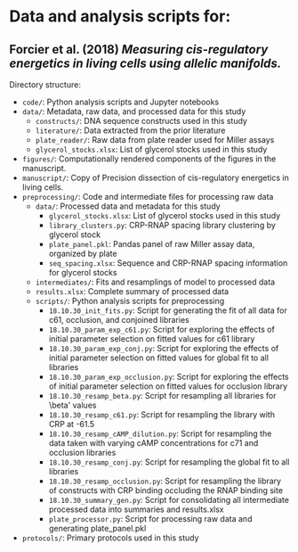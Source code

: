 # Data and analysis scripts for:
## Forcier et al. (2018) *Measuring cis-regulatory energetics in living cells using allelic manifolds.* 

Directory structure:
* ``code/``: Python analysis scripts and Jupyter notebooks
* ``data/``: Metadata, raw data, and processed data for this study
  * ``constructs/``: DNA sequence constructs used in this study
  * ``literature/``: Data extracted from the prior literature
  * ``plate_reader/``: Raw data from plate reader used for Miller assays
  * ``glycerol_stocks.xlsx``: List of glycerol stocks used in this study
* ``figures/``: Computationally rendered components of the figures in the manuscript.
* ``manuscript/``: Copy of Precision dissection of cis-regulatory energetics in living cells.
* ``preprocessing/``: Code and intermediate files for processing raw data
  * ``data/``: Processed data and metadata for this study
    * ``glycerol_stocks.xlsx``: List of glycerol stocks used in this study
    * ``library_clusters.py``: CRP-RNAP spacing library clustering by glycerol stock
    * ``plate_panel.pkl``: Pandas panel of raw Miller assay data, organized by plate
    * ``seq_spacing.xlsx``: Sequence and CRP-RNAP spacing information for glycerol stocks
  * ``intermediates/``: Fits and resamplings of model to processed data
  * ``results.xlsx``: Complete summary of processed data
  * ``scripts/``: Python analysis scripts for preprocessing
    * ``18.10.30_init_fits.py``: Script for generating the fit of all data for c61, occlusion, and conjoined libraries
    * ``18.10.30_param_exp_c61.py``: Script for exploring the effects of initial parameter selection on fitted values for c61 library
    * ``18.10.30_param_exp_conj.py``: Script for exploring the effects of initial parameter selection on fitted values for global fit to all libraries
    * ``18.10.30_param_exp_occlusion.py``: Script for exploring the effects of initial parameter selection on fitted values for occlusion library
    * ``18.10.30_resamp_beta.py``: Script for resampling all libraries for \beta' values
    * ``18.10.30_resamp_c61.py``: Script for resampling the library with CRP at -61.5
    * ``18.10.30_resamp_cAMP_dilution.py``: Script for resampling the data taken with varying cAMP concentrations for c71 and occlusion libraries
    * ``18.10.30_resamp_conj.py``: Script for resampling the global fit to all libraries
    * ``18.10.30_resamp_occlusion.py``: Script for resampling the library of constructs with CRP binding occluding the RNAP binding site
    * ``18.10.30_summary_gen.py``: Script for consolidating all intermediate processed data into summaries and results.xlsx
    * ``plate_processor.py``: Script for processing raw data and generating plate_panel.pkl
* ``protocols/``: Primary protocols used in this study
